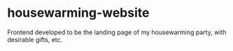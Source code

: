 # housewarming-website
Frontend developed to be the landing page of my housewarming party, with desirable gifts, etc.    

